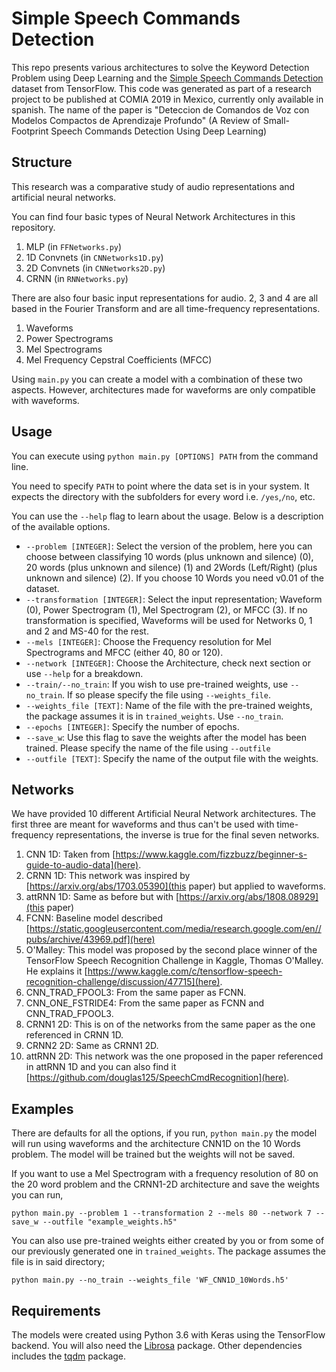 # Simple Speech Commands Detection

This repo presents various architectures to solve the Keyword Detection Problem using Deep Learning and the [Simple Speech Commands Detection](http://download.tensorflow.org/data/speech_commands_v0.02.tar.gz) dataset from TensorFlow.
This code was generated as part of a research project to be published at COMIA 2019 in Mexico, currently only available in spanish.
The name of the paper is "Deteccion de Comandos de Voz con Modelos Compactos de Aprendizaje Profundo" (A Review of Small-Footprint Speech Commands Detection Using Deep Learning)


## Structure

This research was a comparative study of audio representations and artificial neural networks.

You can find four basic types of Neural Network Architectures in this repository.

1. MLP (in `FFNetworks.py`)
1. 1D Convnets (in `CNNetworks1D.py`)
1. 2D Convnets (in `CNNetworks2D.py`)
1. CRNN (in `RNNetworks.py`)

There are also four basic input representations for audio. 2, 3 and 4 are all based in the Fourier Transform and are all time-frequency representations.

1. Waveforms
1. Power Spectrograms
1. Mel Spectrograms
1. Mel Frequency Cepstral Coefficients (MFCC)

Using `main.py` you can create a model with a combination of these two aspects. However, architectures made for waveforms are only compatible with waveforms.

## Usage

You can execute using `python main.py [OPTIONS] PATH` from the command line.

You need to specify `PATH` to point where the data set is in your system. It expects the directory with the subfolders for every word i.e. `/yes`,`/no`, etc.

You can use the `--help` flag to learn about the usage. Below is a description of the available options.

* `--problem [INTEGER]`: Select the version of the problem, here you can choose between classifying 10 words (plus unknown and silence) (0), 20 words (plus unknown and silence) (1) and 2Words (Left/Right) (plus unknown and silence) (2). If you choose 10 Words you need v0.01 of the dataset.
* `--transformation [INTEGER]`: Select the input representation; Waveform (0), Power Spectrogram (1), Mel Spectrogram (2), or MFCC (3). If no transformation is specified, Waveforms will be used for Networks 0, 1 and 2 and MS-40 for the rest.
* `--mels [INTEGER]`: Choose the Frequency resolution for Mel Spectrograms and MFCC (either 40, 80 or 120).
* `--network [INTEGER]`: Choose the Architecture, check next section or use `--help` for a breakdown.
* `--train/--no_train`:  If you wish to use pre-trained weights, use `--no_train`. If so please specify the file using `--weights_file`.
* `--weights_file [TEXT]`: Name of the file with the pre-trained weights, the package assumes it is in `trained_weights`. Use `--no_train`.
* `--epochs [INTEGER]`: Specify the number of epochs.
* `--save_w`: Use this flag to save the weights after the model has been trained. Please specify the name of the file using `--outfile`
* `--outfile [TEXT]`: Specify the name of the output file with the weights.

## Networks

We have provided 10 different Artificial Neural Network architectures. The first three are meant for waveforms and thus can't be used with time-frequency representations, the inverse is true for the final seven networks.

1. CNN 1D: Taken from [https://www.kaggle.com/fizzbuzz/beginner-s-guide-to-audio-data](here).
1. CRNN 1D: This network was inspired by [https://arxiv.org/abs/1703.05390](this paper) but applied to waveforms.
1. attRNN 1D: Same as before but with [https://arxiv.org/abs/1808.08929](this paper)
1. FCNN: Baseline model described [https://static.googleusercontent.com/media/research.google.com/en//pubs/archive/43969.pdf](here)
1. O'Malley: This model was proposed by the second place winner of the TensorFlow Speech Recognition Challenge in Kaggle, Thomas O'Malley. He explains it [https://www.kaggle.com/c/tensorflow-speech-recognition-challenge/discussion/47715](here).
1. CNN_TRAD_FPOOL3: From the same paper as FCNN.
1. CNN_ONE_FSTRIDE4: From the same paper as FCNN and CNN_TRAD_FPOOL3.
1. CRNN1 2D: This is on of the networks from the same paper as the one referenced in CRNN 1D.
1. CRNN2 2D: Same as CRNN1 2D.
1. attRNN 2D: This network was the one proposed in the paper referenced in attRNN 1D and you can also find it [https://github.com/douglas125/SpeechCmdRecognition](here).

## Examples

There are defaults for all the options, if you run, `python main.py` the model will run using waveforms and the architecture CNN1D on the 10 Words problem. The model will be trained but the weights will not be saved.

If you want to use a Mel Spectrogram with a frequency resolution of 80 on the 20 word problem and the CRNN1-2D architecture and save the weights you can run,

`python main.py --problem 1 --transformation 2 --mels 80 --network 7 --save_w --outfile "example_weights.h5"`

You can also use pre-trained weights either created by you or from some of our previously generated one in `trained_weights`. The package assumes the file is in said directory;

`python main.py --no_train --weights_file 'WF_CNN1D_10Words.h5'`

## Requirements

The models were created using Python 3.6 with Keras using the TensorFlow backend. You will also need the [Librosa](https://librosa.github.io/librosa/) package. Other dependencies includes the [tqdm](https://tqdm.github.io/) package.

